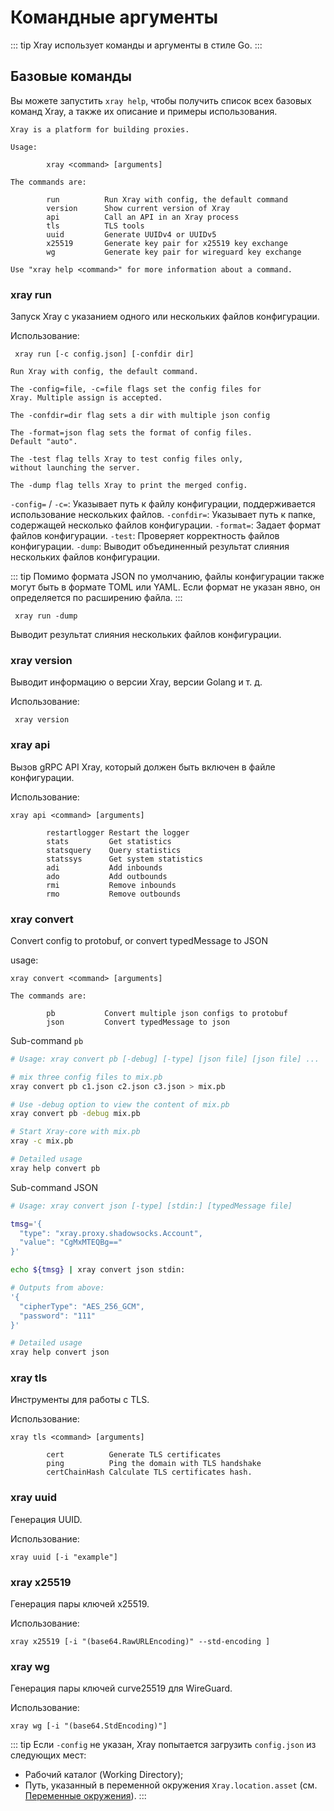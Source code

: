 # Командные аргументы

::: tip
Xray использует команды и аргументы в стиле Go.
:::

## Базовые команды

Вы можете запустить `xray help`, чтобы получить список всех базовых команд Xray, а также их описание и примеры использования.

```
Xray is a platform for building proxies.

Usage:

        xray <command> [arguments]

The commands are:

        run          Run Xray with config, the default command
        version      Show current version of Xray
        api          Call an API in an Xray process
        tls          TLS tools
        uuid         Generate UUIDv4 or UUIDv5
        x25519       Generate key pair for x25519 key exchange
        wg           Generate key pair for wireguard key exchange

Use "xray help <command>" for more information about a command.

```

### xray run

Запуск Xray с указанием одного или нескольких файлов конфигурации.

Использование:

```
 xray run [-c config.json] [-confdir dir]
```

```
Run Xray with config, the default command.

The -config=file, -c=file flags set the config files for 
Xray. Multiple assign is accepted.

The -confdir=dir flag sets a dir with multiple json config

The -format=json flag sets the format of config files. 
Default "auto".

The -test flag tells Xray to test config files only, 
without launching the server.

The -dump flag tells Xray to print the merged config.
```

`-config=` / `-c=`: Указывает путь к файлу конфигурации, поддерживается использование нескольких файлов.
`-confdir=`: Указывает путь к папке, содержащей несколько файлов конфигурации.
`-format=`: Задает формат файлов конфигурации.
`-test`: Проверяет корректность файлов конфигурации.
`-dump`: Выводит объединенный результат слияния нескольких файлов конфигурации.

::: tip
Помимо формата JSON по умолчанию, файлы конфигурации также могут быть в формате TOML или YAML. Если формат не указан явно, он определяется по расширению файла.
:::

```
 xray run -dump
```

Выводит результат слияния нескольких файлов конфигурации.

### xray version

Выводит информацию о версии Xray, версии Golang и т. д.

Использование:

```
 xray version
```

### xray api

Вызов gRPC API Xray, который должен быть включен в файле конфигурации.

Использование:

```
xray api <command> [arguments]
```

```
        restartlogger Restart the logger
        stats         Get statistics
        statsquery    Query statistics
        statssys      Get system statistics
        adi           Add inbounds
        ado           Add outbounds
        rmi           Remove inbounds
        rmo           Remove outbounds
```

### xray convert

Convert config to protobuf, or convert typedMessage to JSON

usage:

```
xray convert <command> [arguments]

The commands are:

        pb           Convert multiple json configs to protobuf
        json         Convert typedMessage to json
```

Sub-command `pb`
```bash
# Usage: xray convert pb [-debug] [-type] [json file] [json file] ...

# mix three config files to mix.pb
xray convert pb c1.json c2.json c3.json > mix.pb

# Use -debug option to view the content of mix.pb
xray convert pb -debug mix.pb

# Start Xray-core with mix.pb
xray -c mix.pb

# Detailed usage
xray help convert pb
```

Sub-command JSON
```bash
# Usage: xray convert json [-type] [stdin:] [typedMessage file]

tmsg='{
  "type": "xray.proxy.shadowsocks.Account",
  "value": "CgMxMTEQBg=="
}'

echo ${tmsg} | xray convert json stdin:

# Outputs from above:
'{
  "cipherType": "AES_256_GCM",
  "password": "111"
}'

# Detailed usage
xray help convert json
```

### xray tls

Инструменты для работы с TLS.

Использование:

```
xray tls <command> [arguments]
```

```
        cert          Generate TLS certificates
        ping          Ping the domain with TLS handshake
        certChainHash Calculate TLS certificates hash.
```

### xray uuid

Генерация UUID.

Использование:

```
xray uuid [-i "example"]
```

### xray x25519

Генерация пары ключей x25519.

Использование:

```
xray x25519 [-i "(base64.RawURLEncoding)" --std-encoding ]
```

### xray wg

Генерация пары ключей curve25519 для WireGuard.

Использование:

```
xray wg [-i "(base64.StdEncoding)"]
```

::: tip
Если `-config` не указан, Xray попытается загрузить `config.json` из следующих мест:

- Рабочий каталог (Working Directory);
- Путь, указанный в переменной окружения `Xray.location.asset` (см. [Переменные окружения](../config/features/env.md#ресурсные-файлы)).
  :::


